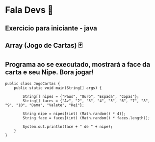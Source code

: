 # Fala Devs :vulcan_salute:

## Exercicio para iniciante - java  
## Array (Jogo de Cartas) :black_joker:

## Programa ao se executado, mostrará a face da carta e seu Nipe. Bora jogar!  

```
public class JogoCartas {
	public static void main(String[] args) {
		
		String[] nipes = {"Paus", "Ouro", "Espada", "Copas"};
		String[] faces = {"Az", "2", "3", "4", "5", "6", "7", "8", "9", "10", "Dama", "Valete", "Rei"};
		
		String nipe = nipes[(int) (Math.random() * 4)];
		String face = faces[(int) (Math.random() * faces.length)];
		
		System.out.println(face + " de " + nipe);
	}
}
```
